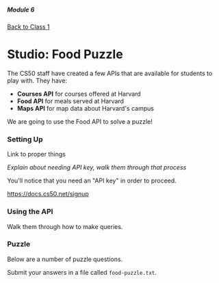 ##### Module 6
[Back to Class 1](../../class1)

# Studio: Food Puzzle

The CS50 staff have created a few APIs that are available for students to play with. They have:
* **Courses API** for courses offered at Harvard
* **Food API** for meals served at Harvard
* **Maps API** for map data about Harvard's campus

We are going to use the Food API to solve a puzzle!

### Setting Up

Link to proper things

*Explain about needing API key, walk them through that process*

You'll notice that you need an "API key" in order to proceed.

https://docs.cs50.net/signup

### Using the API

Walk them through how to make queries.

### Puzzle

Below are a number of puzzle questions.

Submit your answers in a file called `food-puzzle.txt`.
